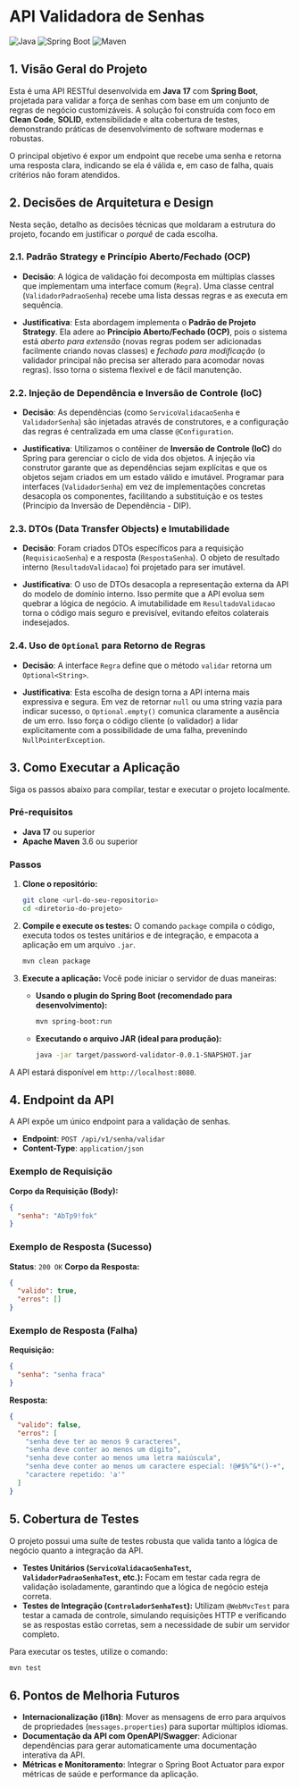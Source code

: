 # API Validadora de Senhas

![Java](https://img.shields.io/badge/Java-blue.svg) ![Spring Boot](https://img.shields.io/badge/Spring%20Boot-3.1.4-brightgreen.svg) ![Maven](https://img.shields.io/badge/Maven-3.x-red.svg)

## 1. Visão Geral do Projeto

Esta é uma API RESTful desenvolvida em **Java 17** com **Spring Boot**, projetada para validar a força de senhas com base em um conjunto de regras de negócio customizáveis. A solução foi construída com foco em **Clean Code**, **SOLID**, extensibilidade e alta cobertura de testes, demonstrando práticas de desenvolvimento de software modernas e robustas.

O principal objetivo é expor um endpoint que recebe uma senha e retorna uma resposta clara, indicando se ela é válida e, em caso de falha, quais critérios não foram atendidos.

## 2. Decisões de Arquitetura e Design

Nesta seção, detalho as decisões técnicas que moldaram a estrutura do projeto, focando em justificar o *porquê* de cada escolha.

### 2.1. Padrão Strategy e Princípio Aberto/Fechado (OCP)

-   **Decisão**: A lógica de validação foi decomposta em múltiplas classes que implementam uma interface comum (`Regra`). Uma classe central (`ValidadorPadraoSenha`) recebe uma lista dessas regras e as executa em sequência.

-   **Justificativa**: Esta abordagem implementa o **Padrão de Projeto Strategy**. Ela adere ao **Princípio Aberto/Fechado (OCP)**, pois o sistema está *aberto para extensão* (novas regras podem ser adicionadas facilmente criando novas classes) e *fechado para modificação* (o validador principal não precisa ser alterado para acomodar novas regras). Isso torna o sistema flexível e de fácil manutenção.

### 2.2. Injeção de Dependência e Inversão de Controle (IoC)

-   **Decisão**: As dependências (como `ServicoValidacaoSenha` e `ValidadorSenha`) são injetadas através de construtores, e a configuração das regras é centralizada em uma classe `@Configuration`.

-   **Justificativa**: Utilizamos o contêiner de **Inversão de Controle (IoC)** do Spring para gerenciar o ciclo de vida dos objetos. A injeção via construtor garante que as dependências sejam explícitas e que os objetos sejam criados em um estado válido e imutável. Programar para interfaces (`ValidadorSenha`) em vez de implementações concretas desacopla os componentes, facilitando a substituição e os testes (Princípio da Inversão de Dependência - DIP).

### 2.3. DTOs (Data Transfer Objects) e Imutabilidade

-   **Decisão**: Foram criados DTOs específicos para a requisição (`RequisicaoSenha`) e a resposta (`RespostaSenha`). O objeto de resultado interno (`ResultadoValidacao`) foi projetado para ser imutável.

-   **Justificativa**: O uso de DTOs desacopla a representação externa da API do modelo de domínio interno. Isso permite que a API evolua sem quebrar a lógica de negócio. A imutabilidade em `ResultadoValidacao` torna o código mais seguro e previsível, evitando efeitos colaterais indesejados.

### 2.4. Uso de `Optional` para Retorno de Regras

-   **Decisão**: A interface `Regra` define que o método `validar` retorna um `Optional<String>`.

-   **Justificativa**: Esta escolha de design torna a API interna mais expressiva e segura. Em vez de retornar `null` ou uma string vazia para indicar sucesso, o `Optional.empty()` comunica claramente a ausência de um erro. Isso força o código cliente (o validador) a lidar explicitamente com a possibilidade de uma falha, prevenindo `NullPointerException`.

## 3. Como Executar a Aplicação

Siga os passos abaixo para compilar, testar e executar o projeto localmente.

### Pré-requisitos

-   **Java 17** ou superior
-   **Apache Maven** 3.6 ou superior

### Passos

1.  **Clone o repositório:**
    ```bash
    git clone <url-do-seu-repositorio>
    cd <diretorio-do-projeto>
    ```

2.  **Compile e execute os testes:**
    O comando `package` compila o código, executa todos os testes unitários e de integração, e empacota a aplicação em um arquivo `.jar`.
    ```bash
    mvn clean package
    ```

3.  **Execute a aplicação:**
    Você pode iniciar o servidor de duas maneiras:

    *   **Usando o plugin do Spring Boot (recomendado para desenvolvimento):**
        ```bash
        mvn spring-boot:run
        ```
    *   **Executando o arquivo JAR (ideal para produção):**
        ```bash
        java -jar target/password-validator-0.0.1-SNAPSHOT.jar
        ```

A API estará disponível em `http://localhost:8080`.

## 4. Endpoint da API

A API expõe um único endpoint para a validação de senhas.

-   **Endpoint**: `POST /api/v1/senha/validar`
-   **Content-Type**: `application/json`

### Exemplo de Requisição

**Corpo da Requisição (Body):**
```json
{
  "senha": "AbTp9!fok"
}
```

### Exemplo de Resposta (Sucesso)

**Status**: `200 OK`
**Corpo da Resposta:**
```json
{
  "valido": true,
  "erros": []
}
```

### Exemplo de Resposta (Falha)

**Requisição:**
```json
{
  "senha": "senha fraca"
}
```

**Resposta:**
```json
{
  "valido": false,
  "erros": [
    "senha deve ter ao menos 9 caracteres",
    "senha deve conter ao menos um dígito",
    "senha deve conter ao menos uma letra maiúscula",
    "senha deve conter ao menos um caractere especial: !@#$%^&*()-+",
    "caractere repetido: 'a'"
  ]
}
```

## 5. Cobertura de Testes

O projeto possui uma suíte de testes robusta que valida tanto a lógica de negócio quanto a integração da API.

-   **Testes Unitários (`ServicoValidacaoSenhaTest`, `ValidadorPadraoSenhaTest`, etc.):** Focam em testar cada regra de validação isoladamente, garantindo que a lógica de negócio esteja correta.
-   **Testes de Integração (`ControladorSenhaTest`):** Utilizam `@WebMvcTest` para testar a camada de controle, simulando requisições HTTP e verificando se as respostas estão corretas, sem a necessidade de subir um servidor completo.

Para executar os testes, utilize o comando:
```bash
mvn test
```

## 6. Pontos de Melhoria Futuros

-   **Internacionalização (i18n)**: Mover as mensagens de erro para arquivos de propriedades (`messages.properties`) para suportar múltiplos idiomas.
-   **Documentação da API com OpenAPI/Swagger**: Adicionar dependências para gerar automaticamente uma documentação interativa da API.
-   **Métricas e Monitoramento**: Integrar o Spring Boot Actuator para expor métricas de saúde e performance da aplicação.


